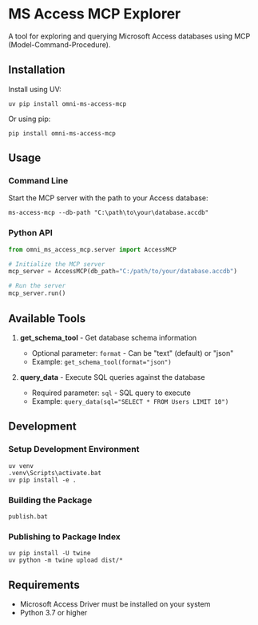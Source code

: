 # MS Access MCP Explorer

A tool for exploring and querying Microsoft Access databases using MCP (Model-Command-Procedure).

## Installation

Install using UV:

```
uv pip install omni-ms-access-mcp
```

Or using pip:

```
pip install omni-ms-access-mcp
```

## Usage

### Command Line

Start the MCP server with the path to your Access database:

```
ms-access-mcp --db-path "C:\path\to\your\database.accdb"
```

### Python API

```python
from omni_ms_access_mcp.server import AccessMCP

# Initialize the MCP server
mcp_server = AccessMCP(db_path="C:/path/to/your/database.accdb")

# Run the server
mcp_server.run()
```

## Available Tools

1. **get_schema_tool** - Get database schema information
   - Optional parameter: `format` - Can be "text" (default) or "json"
   - Example: `get_schema_tool(format="json")`

2. **query_data** - Execute SQL queries against the database
   - Required parameter: `sql` - SQL query to execute
   - Example: `query_data(sql="SELECT * FROM Users LIMIT 10")`

## Development

### Setup Development Environment

```
uv venv
.venv\Scripts\activate.bat
uv pip install -e .
```

### Building the Package

```
publish.bat
```

### Publishing to Package Index

```
uv pip install -U twine
uv python -m twine upload dist/*
```

## Requirements

- Microsoft Access Driver must be installed on your system
- Python 3.7 or higher
